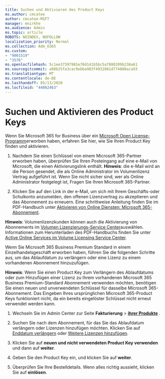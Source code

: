 ```yaml
---
title: Suchen und Aktivieren des Product Keys
ms.author: cmcatee
author: cmcatee-MSFT
manager: mnirkhe
ms.audience: Admin
ms.topic: article
ROBOTS: NOINDEX, NOFOLLOW
localization_priority: Normal
ms.collection: Adm_O365
ms.custom:
- "9001519"
- "3576"
ms.openlocfilehash: 5c1ee37397981e70d141b5bc5a7880209b236a61
ms.sourcegitcommit: a98b25fa3cac9ebba983f4932881d774880aca93
ms.translationtype: MT
ms.contentlocale: de-DE
ms.lasthandoff: 05/13/2020
ms.locfileid: "44062463"
---
```

# <a name="find-and-activate-my-product-key"></a>Suchen und Aktivieren des Product Keys

Wenn Sie Microsoft 365 for Business über ein [Microsoft Open License-Programm](https://go.microsoft.com/fwlink/p/?LinkID=613298)erworben haben, erfahren Sie hier, wie Sie Ihren Product Key finden und aktivieren.

1. Nachdem Sie einen Schlüssel von einem Microsoft 365-Partner erworben haben, überprüfen Sie Ihren Posteingang auf eine e-Mail von Microsoft, die einen Aktivierungslink enthält.  **Hinweis**: die e-Mail wird an die Person gesendet, die als Online Administrator im Volumenlizenz Vertrag aufgeführt ist.  Wenn Sie nicht sicher sind, wer als Online Administrator festgelegt ist, Fragen Sie Ihren Microsoft 365-Partner.

2. Klicken Sie auf den Link in der e-Mail, um sich mit Ihrem Geschäfts-oder Schulkonto anzumelden, den offenen Lizenzvertrag zu akzeptieren und das Abonnement zu erneuern.  Eine schrittweise Anleitung finden Sie im PDF-Handbuch unter [Aktivieren von Online Diensten: Microsoft 365-Abonnement](https://go.microsoft.com/fwlink/p/?LinkId=618100). 

**Hinweis**: Volumenlizenzkunden können auch die Aktivierung von Abonnements im [Volumen Lizenzierungs-Service Center](https://go.microsoft.com/fwlink/p/?LinkID=282016)auswählen.  Informationen zum Herunterladen des PDF-Handbuchs finden Sie unter [Active Online Services im Volume Licensing Service Center](https://go.microsoft.com/fwlink/p/?LinkId=618096).

Wenn Sie Microsoft 365 Business Premium Standard in einem Einzelhandelsgeschäft erworben haben, führen Sie die folgenden Schritte aus, um das Ablaufdatum zu verlängern oder eine Lizenz zu einem vorhandenen Abonnement hinzuzufügen.

**Hinweis**: Wenn Sie einen Product Key zum Verlängern des Ablaufdatums oder zum Hinzufügen einer Lizenz zu Ihrem vorhandenen Microsoft 365 Business Premium-Standard Abonnement verwenden möchten, benötigen Sie einen neuen und unverwendeten Schlüssel für dasselbe Microsoft 365-Abonnement.  Das Eingeben Ihres ursprünglichen Microsoft 365-Product Keys funktioniert nicht, da ein bereits eingelöster Schlüssel nicht erneut verwendet werden kann.

1. Wechseln Sie im Admin Center zur Seite **Fakturierung**  >  **[ihrer Produkte](https://go.microsoft.com/fwlink/p/?linkid=842054)** .

2. Suchen Sie nach dem Abonnement, für das Sie das Ablaufdatum verlängern oder Lizenzen hinzufügen möchten.  Klicken Sie auf [Enddatum verlängern](https://go.microsoft.com/fwlink/p/?linkid=842054) oder [Weitere Lizenzen hinzufügen](https://go.microsoft.com/fwlink/p/?linkid=842054).

3. Klicken Sie auf **neuen und nicht verwendeten Product Key verwenden** und dann auf **weiter**.

4. Geben Sie den Product Key ein, und klicken Sie auf **weiter**.

5. Überprüfen Sie Ihre Bestelldetails.  Wenn alles richtig aussieht, klicken Sie auf **einlösen**.